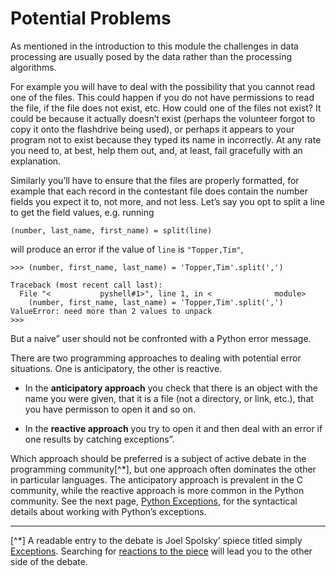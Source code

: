 # Potential Problems

As mentioned in the introduction to this module the challenges in data
processing are usually posed by the data rather than the processing
algorithms.

For example you will have to deal with the possibility that you cannot
read one of the files. This could happen if you do not have permissions
to read the file, if the file does not exist, etc. How could one of the
files not exist? It could be because it actually doesn’t exist (perhaps
the volunteer forgot to copy it onto the flashdrive being used), or
perhaps it appears to your program not to exist because they typed its
name in incorrectly. At any rate you need to, at best, help them out,
and, at least, fail gracefully with an explanation.

Similarly you’ll have to ensure that the files are properly formatted,
for example that each record in the contestant file does contain the
number fields you expect it to, not more, and not less. Let’s say you
opt to split a line to get the field values, e.g. running

    (number, last_name, first_name) = split(line)

will produce an error if the value of `line` is `"Topper,Tim"`,

    >>> (number, first_name, last_name) = 'Topper,Tim'.split(',')

    Traceback (most recent call last):
      File "<           pyshell#1>", line 1, in <              module>
        (number, first_name, last_name) = 'Topper,Tim'.split(',')
    ValueError: need more than 2 values to unpack
    >>> 

But a naive” user should not be confronted with a Python error
message.

There are two programming approaches to dealing with potential error
situations. One is anticipatory, the other is reactive.

-   In the **anticipatory approach** you check that there is an object with
    the name you were given, that it is a file (not a directory, or
    link, etc.), that you have permisson to open it and so on.

-   In the **reactive approach** you try to open it and then deal with an
    error if one results by catching exceptions”.

Which approach should be preferred is a subject of active debate in the
programming community[^*], but one approach often dominates the other in
particular languages. The anticipatory approach is prevalent in the C
community, while the reactive approach is more common in the Python
community. See the next page, [Python
Exceptions](05_Python_exceptions.md), for the syntactical details
about working with Python’s exceptions.

------------------------------------------------------------------------

[^*] A readable entry to the debate is Joel Spolsky’ spiece titled simply
[Exceptions](http://www.joelonsoftware.com/items/2003/10/13.html).
Searching for [reactions to the
piece](http://www.google.ca/search?q=%22joel+spolsky%22+exceptions) will
lead you to the other side of the debate.
